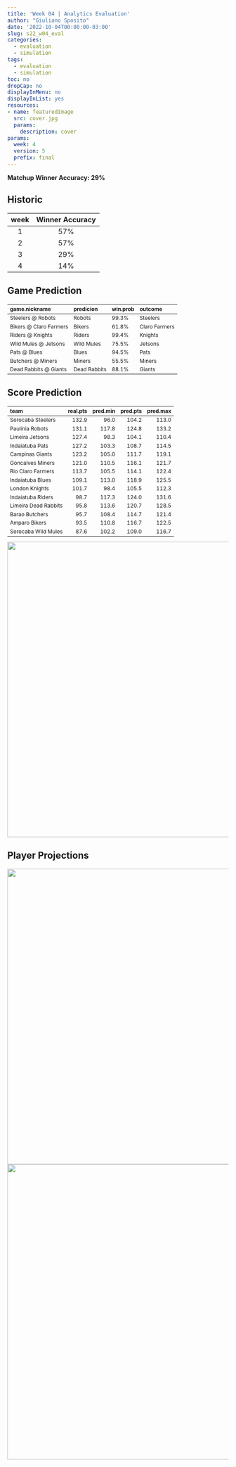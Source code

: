 ```yaml
---
title: 'Week 04 | Analytics Evaluation'
author: "Giuliano Sposito"
date: '2022-10-04T00:00:00-03:00'
slug: s22_w04_eval
categories:
  - evaluation
  - simulation
tags:
  - evaluation
  - simulation
toc: no
dropCap: no
displayInMenu: no
displayInList: yes
resources:
- name: featuredImage
  src: cover.jpg
  params:
    description: cover
params:
  week: 4
  version: 5
  prefix: final
---
```

<script src="{{< blogdown/postref >}}index_files/kePrint/kePrint.js"></script>
<link href="{{< blogdown/postref >}}index_files/lightable/lightable.css" rel="stylesheet" />
<script src="{{< blogdown/postref >}}index_files/kePrint/kePrint.js"></script>
<link href="{{< blogdown/postref >}}index_files/lightable/lightable.css" rel="stylesheet" />

**Matchup Winner Accuracy: 29%**

<!--more-->

## Historic

| week | Winner Accuracy |
|:----:|:---------------:|
| 1    |       57%       |
| 2    |       57%       |
| 3    |       29%       |
| 4    |       14%       |







## Game Prediction

<table class="table" style="font-size: 12px; margin-left: auto; margin-right: auto;">
 <thead>
  <tr>
   <th style="text-align:left;"> game.nickname </th>
   <th style="text-align:left;"> predicion </th>
   <th style="text-align:left;"> win.prob </th>
   <th style="text-align:left;"> outcome </th>
  </tr>
 </thead>
<tbody>
  <tr>
   <td style="text-align:left;"> Steelers @ Robots </td>
   <td style="text-align:left;"> Robots </td>
   <td style="text-align:left;"> 99.3% </td>
   <td style="text-align:left;"> Steelers </td>
  </tr>
  <tr>
   <td style="text-align:left;"> Bikers @ Claro Farmers </td>
   <td style="text-align:left;"> Bikers </td>
   <td style="text-align:left;"> 61.8% </td>
   <td style="text-align:left;"> Claro Farmers </td>
  </tr>
  <tr>
   <td style="text-align:left;"> Riders @ Knights </td>
   <td style="text-align:left;"> Riders </td>
   <td style="text-align:left;"> 99.4% </td>
   <td style="text-align:left;"> Knights </td>
  </tr>
  <tr>
   <td style="text-align:left;"> Wild Mules @ Jetsons </td>
   <td style="text-align:left;"> Wild Mules </td>
   <td style="text-align:left;"> 75.5% </td>
   <td style="text-align:left;"> Jetsons </td>
  </tr>
  <tr>
   <td style="text-align:left;"> Pats @ Blues </td>
   <td style="text-align:left;"> Blues </td>
   <td style="text-align:left;"> 94.5% </td>
   <td style="text-align:left;"> Pats </td>
  </tr>
  <tr>
   <td style="text-align:left;"> Butchers @ Miners </td>
   <td style="text-align:left;"> Miners </td>
   <td style="text-align:left;"> 55.5% </td>
   <td style="text-align:left;"> Miners </td>
  </tr>
  <tr>
   <td style="text-align:left;"> Dead Rabbits @ Giants </td>
   <td style="text-align:left;"> Dead Rabbits </td>
   <td style="text-align:left;"> 88.1% </td>
   <td style="text-align:left;"> Giants </td>
  </tr>
</tbody>
</table>


## Score Prediction

<table class="table" style="font-size: 12px; margin-left: auto; margin-right: auto;">
 <thead>
  <tr>
   <th style="text-align:left;"> team </th>
   <th style="text-align:right;"> real.pts </th>
   <th style="text-align:right;"> pred.min </th>
   <th style="text-align:right;"> pred.pts </th>
   <th style="text-align:right;"> pred.max </th>
  </tr>
 </thead>
<tbody>
  <tr>
   <td style="text-align:left;"> Sorocaba Steelers </td>
   <td style="text-align:right;"> 132.9 </td>
   <td style="text-align:right;"> 96.0 </td>
   <td style="text-align:right;"> 104.2 </td>
   <td style="text-align:right;"> 113.0 </td>
  </tr>
  <tr>
   <td style="text-align:left;"> Paulinia Robots </td>
   <td style="text-align:right;"> 131.1 </td>
   <td style="text-align:right;"> 117.8 </td>
   <td style="text-align:right;"> 124.8 </td>
   <td style="text-align:right;"> 133.2 </td>
  </tr>
  <tr>
   <td style="text-align:left;"> Limeira Jetsons </td>
   <td style="text-align:right;"> 127.4 </td>
   <td style="text-align:right;"> 98.3 </td>
   <td style="text-align:right;"> 104.1 </td>
   <td style="text-align:right;"> 110.4 </td>
  </tr>
  <tr>
   <td style="text-align:left;"> Indaiatuba Pats </td>
   <td style="text-align:right;"> 127.2 </td>
   <td style="text-align:right;"> 103.3 </td>
   <td style="text-align:right;"> 108.7 </td>
   <td style="text-align:right;"> 114.5 </td>
  </tr>
  <tr>
   <td style="text-align:left;"> Campinas Giants </td>
   <td style="text-align:right;"> 123.2 </td>
   <td style="text-align:right;"> 105.0 </td>
   <td style="text-align:right;"> 111.7 </td>
   <td style="text-align:right;"> 119.1 </td>
  </tr>
  <tr>
   <td style="text-align:left;"> Goncalves Miners </td>
   <td style="text-align:right;"> 121.0 </td>
   <td style="text-align:right;"> 110.5 </td>
   <td style="text-align:right;"> 116.1 </td>
   <td style="text-align:right;"> 121.7 </td>
  </tr>
  <tr>
   <td style="text-align:left;"> Rio Claro Farmers </td>
   <td style="text-align:right;"> 113.7 </td>
   <td style="text-align:right;"> 105.5 </td>
   <td style="text-align:right;"> 114.1 </td>
   <td style="text-align:right;"> 122.4 </td>
  </tr>
  <tr>
   <td style="text-align:left;"> Indaiatuba Blues </td>
   <td style="text-align:right;"> 109.1 </td>
   <td style="text-align:right;"> 113.0 </td>
   <td style="text-align:right;"> 118.9 </td>
   <td style="text-align:right;"> 125.5 </td>
  </tr>
  <tr>
   <td style="text-align:left;"> London Knights </td>
   <td style="text-align:right;"> 101.7 </td>
   <td style="text-align:right;"> 98.4 </td>
   <td style="text-align:right;"> 105.5 </td>
   <td style="text-align:right;"> 112.3 </td>
  </tr>
  <tr>
   <td style="text-align:left;"> Indaiatuba Riders </td>
   <td style="text-align:right;"> 98.7 </td>
   <td style="text-align:right;"> 117.3 </td>
   <td style="text-align:right;"> 124.0 </td>
   <td style="text-align:right;"> 131.6 </td>
  </tr>
  <tr>
   <td style="text-align:left;"> Limeira Dead Rabbits </td>
   <td style="text-align:right;"> 95.8 </td>
   <td style="text-align:right;"> 113.6 </td>
   <td style="text-align:right;"> 120.7 </td>
   <td style="text-align:right;"> 128.5 </td>
  </tr>
  <tr>
   <td style="text-align:left;"> Barao Butchers </td>
   <td style="text-align:right;"> 95.7 </td>
   <td style="text-align:right;"> 108.4 </td>
   <td style="text-align:right;"> 114.7 </td>
   <td style="text-align:right;"> 121.4 </td>
  </tr>
  <tr>
   <td style="text-align:left;"> Amparo Bikers </td>
   <td style="text-align:right;"> 93.5 </td>
   <td style="text-align:right;"> 110.8 </td>
   <td style="text-align:right;"> 116.7 </td>
   <td style="text-align:right;"> 122.5 </td>
  </tr>
  <tr>
   <td style="text-align:left;"> Sorocaba Wild Mules </td>
   <td style="text-align:right;"> 87.6 </td>
   <td style="text-align:right;"> 102.2 </td>
   <td style="text-align:right;"> 109.0 </td>
   <td style="text-align:right;"> 116.7 </td>
  </tr>
</tbody>
</table>


<img src="{{< blogdown/postref >}}index_files/figure-html/scoreChart-1.png" width="672" />

## Player Projections

<img src="{{< blogdown/postref >}}index_files/figure-html/pointsProj-1.png" width="672" />

<img src="{{< blogdown/postref >}}index_files/figure-html/projErrors-1.png" width="672" />

